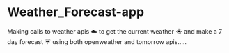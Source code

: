 # Weather_Forecast-app
Making calls to weather apis :cloud:  to  get the current weather  :sunny: and make a 7 day  forecast :umbrella: using both openweather and tomorrow apis.....
